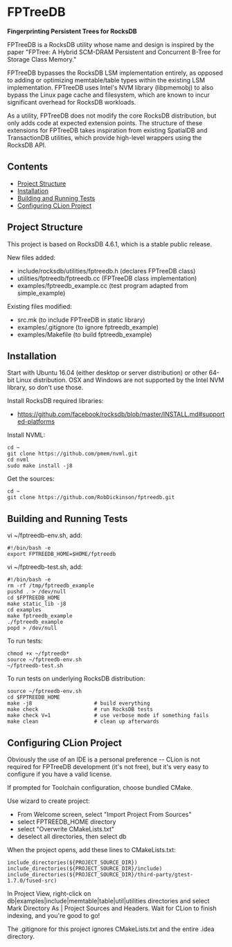 FPTreeDB
========

**Fingerprinting Persistent Trees for RocksDB**

FPTreeDB is a RocksDB utility whose name and design is inspired by the paper "FPTree: A Hybrid SCM-DRAM Persistent and Concurrent B-Tree for Storage Class Memory."

FPTreeDB bypasses the RocksDB LSM implementation entirely, as opposed to adding or optimizing memtable/table types within the existing LSM implementation. FPTreeDB uses Intel's NVM library (libpmemobj) to also bypass the Linux page cache and filesystem, which are known to incur significant overhead for RocksDB workloads.

As a utility, FPTreeDB does not modify the core RocksDB distribution, but only adds code at expected extension points. The structure of these extensions for FPTreeDB takes inspiration from existing SpatialDB and TransactionDB utilities, which provide high-level wrappers using the RocksDB API.

Contents
--------

<ul>
<li><a href="#project_structure">Project Structure</a></li>
<li><a href="#installation">Installation</a></li>
<li><a href="#building_and_running_tests">Building and Running Tests</a></li>
<li><a href="#configuring_clion_project">Configuring CLion Project</a></li>
</ul>

<a name="project_structure"/>

Project Structure
-----------------

This project is based on RocksDB 4.6.1, which is a stable public release.

New files added:

-	include/rocksdb/utilities/fptreedb.h (declares FPTreeDB class)
-	utilities/fptreedb/fptreedb.cc (FPTreeDB class implementation)
-	examples/fptreedb_example.cc (test program adapted from simple_example)

Existing files modified:

-	src.mk (to include FPTreeDB in static library)
-	examples/.gitignore (to ignore fptreedb_example)
-	examples/Makefile (to build fptreedb_example)

<a name="installation"/>

Installation
------------

Start with Ubuntu 16.04 (either desktop or server distribution) or other 64-bit Linux distribution. OSX and Windows are not supported by the Intel NVM library, so don't use those.

Install RocksDB required libraries:

-	https://github.com/facebook/rocksdb/blob/master/INSTALL.md#supported-platforms

Install NVML:

```
cd ~
git clone https://github.com/pmem/nvml.git
cd nvml
sudo make install -j8
```

Get the sources:

```
cd ~
git clone https://github.com/RobDickinson/fptreedb.git
```

<a name="building_and_running_tests"/>

Building and Running Tests
--------------------------

vi ~/fptreedb-env.sh, add:

```
#!/bin/bash -e
export FPTREEDB_HOME=$HOME/fptreedb
```

vi ~/fptreedb-test.sh, add:

```
#!/bin/bash -e
rm -rf /tmp/fptreedb_example
pushd . > /dev/null
cd $FPTREEDB_HOME
make static_lib -j8
cd examples
make fptreedb_example
./fptreedb_example
popd > /dev/null
```

To run tests:

```
chmod +x ~/fptreedb*
source ~/fptreedb-env.sh
~/fptreedb-test.sh
```

To run tests on underlying RocksDB distribution:

```
source ~/fptreedb-env.sh
cd $FPTREEDB_HOME
make -j8                    # build everything
make check                  # run RocksDB tests
make check V=1              # use verbose mode if something fails
make clean                  # clean up afterwards
```

<a name="configuring_clion_project"/>

Configuring CLion Project
-------------------------

Obviously the use of an IDE is a personal preference -- CLion is not required for FPTreeDB development (it's not free), but it's very easy to configure if you have a valid license.

If prompted for Toolchain configuration, choose bundled CMake.

Use wizard to create project:

-	From Welcome screen, select "Import Project From Sources"
-	select FPTREEDB_HOME directory
-	select "Overwrite CMakeLists.txt"
-	deselect all directories, then select db

When the project opens, add these lines to CMakeLists.txt:

```
include_directories(${PROJECT_SOURCE_DIR})
include_directories(${PROJECT_SOURCE_DIR}/include)
include_directories(${PROJECT_SOURCE_DIR}/third-party/gtest-1.7.0/fused-src)
```

In Project View, right-click on db|examples|include|memtable|table|util|utilities directories and select Mark Directory As | Project Sources and Headers. Wait for CLion to finish indexing, and you're good to go!

The .gitignore for this project ignores CMakeLists.txt and the entire .idea directory.
